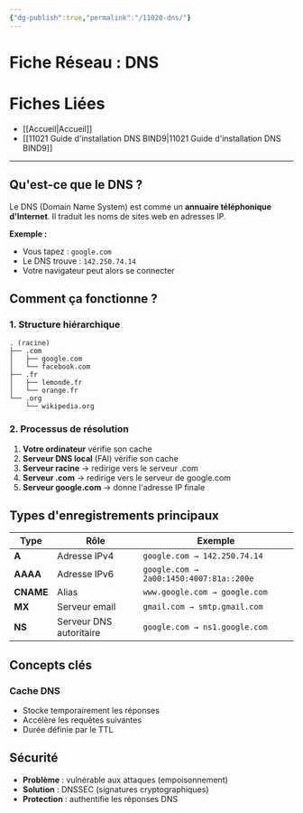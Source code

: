 ```yaml
---
{"dg-publish":true,"permalink":"/11020-dns/"}
---
```


# Fiche Réseau : DNS 
# Fiches Liées
- [[Accueil\|Accueil]]
- [[11021 Guide d'installation DNS BIND9\|11021 Guide d'installation DNS BIND9]]
---
## Qu'est-ce que le DNS ?

Le DNS (Domain Name System) est comme un **annuaire téléphonique d'Internet**. Il traduit les noms de sites web en adresses IP.

**Exemple :**

- Vous tapez : `google.com`
- Le DNS trouve : `142.250.74.14`
- Votre navigateur peut alors se connecter

## Comment ça fonctionne ?

### 1. Structure hiérarchique

```
. (racine)
├── .com
│   ├── google.com
│   └── facebook.com
├── .fr
│   ├── lemonde.fr
│   └── orange.fr
└── .org
    └── wikipedia.org
```

### 2. Processus de résolution

1. **Votre ordinateur** vérifie son cache
2. **Serveur DNS local** (FAI) vérifie son cache
3. **Serveur racine** → redirige vers le serveur .com
4. **Serveur .com** → redirige vers le serveur de google.com
5. **Serveur google.com** → donne l'adresse IP finale

## Types d'enregistrements principaux

|Type|Rôle|Exemple|
|---|---|---|
|**A**|Adresse IPv4|`google.com → 142.250.74.14`|
|**AAAA**|Adresse IPv6|`google.com → 2a00:1450:4007:81a::200e`|
|**CNAME**|Alias|`www.google.com → google.com`|
|**MX**|Serveur email|`gmail.com → smtp.gmail.com`|
|**NS**|Serveur DNS autoritaire|`google.com → ns1.google.com`|

## Concepts clés

### Cache DNS

- Stocke temporairement les réponses
- Accélère les requêtes suivantes
- Durée définie par le TTL 

## Sécurité

- **Problème** : vulnérable aux attaques (empoisonnement)
- **Solution** : DNSSEC (signatures cryptographiques)
- **Protection** : authentifie les réponses DNS